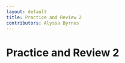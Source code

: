```yaml
---
layout: default
title: Practice and Review 2
contributors: Alyssa Byrnes
---
```


# Practice and Review 2

